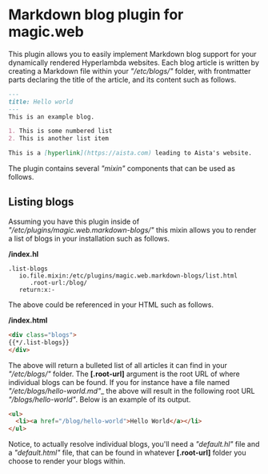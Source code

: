 
# Markdown blog plugin for magic.web

This plugin allows you to easily implement Markdown blog support for your dynamically rendered Hyperlambda websites.
Each blog article is written by creating a Markdown file within your _"/etc/blogs/"_ folder, with frontmatter parts
declaring the title of the article, and its content such as follows.

```markdown
---
title: Hello world
---
This is an example blog.

1. This is some numbered list
2. This is another list item

This is a [hyperlink](https://aista.com) leading to Aista's website.
```

The plugin contains several _"mixin"_ components that can be used as follows.

## Listing blogs

Assuming you have this plugin inside of _"/etc/plugins/magic.web.markdown-blogs/"_ this mixin allows
you to render a list of blogs in your installation such as follows.

**/index.hl**

```
.list-blogs
   io.file.mixin:/etc/plugins/magic.web.markdown-blogs/list.html
      .root-url:/blog/
   return:x:-
```

The above could be referenced in your HTML such as follows.

**/index.html**

```html
<div class="blogs">
{{*/.list-blogs}}
</div>
```

The above will return a bulleted list of all articles it can find in your _"/etc/blogs/"_ folder.
The **[.root-url]** argument is the root URL of where individual blogs can be found. If you for
instance have a file named _"/etc/blogs/hello-world.md"__ the above will result in the following
root URL _"/blogs/hello-world"_. Below is an example of its output.

```html
<ul>
  <li><a href="/blog/hello-world">Hello World</a></li>
</ul>
```

Notice, to actually resolve individual blogs, you'll need a _"default.hl"_ file and a _"default.html"_
file, that can be found in whatever **[.root-url]** folder you choose to render your blogs within.
